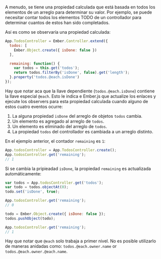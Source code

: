 A menudo, se tiene una propiedad calculada que está basada en todos los elementos de un arreglo para determinar su valor. Por ejemplo, se puede necesitar contar todos los elementos TODO de un controllador para determinar cuantos de estos han sido completados.

Así es como se observaría una propiedad calculada:

```javascript
App.TodosController = Ember.Controller.extend({
  todos: [
    Ember.Object.create({ isDone: false })
  ],

  remaining: function() {
    var todos = this.get('todos');
    return todos.filterBy('isDone', false).get('length');
  }.property('todos.@each.isDone')
});
```

Hay que notar aca que la llave dependiente (`todos.@each.isDone`) contiene la llave especial `@each`.
Esto le indica e Ember.js que actualize los enlaces y ejecute los observers para esta propiedad calculada cuando alguno de estos cuatro eventos ocurre:

1. La alguna propiedad `isDone` del arreglo de objetos `todos` cambia.
2. Un elemento es agregado al arreglo de `todos`.
3. Un elemento es eliminado del arreglo de `todos`.
4. La propiedad `todos` del controllador es cambiada a un arreglo distinto.

En el ejemplo anterior, el contador `remaining` es `1`:

```javascript
App.todosController = App.TodosController.create();
App.todosController.get('remaining');
// 1
```

Si se cambia la pripieadad `isDone`, la propiedad `remaining` es actualizada automáticamente:

```javascript
var todos = App.todosController.get('todos');
var todo = todos.objectAt(0);
todo.set('isDone', true);

App.todosController.get('remaining');
// 0

todo = Ember.Object.create({ isDone: false });
todos.pushObject(todo);

App.todosController.get('remaining');
// 1
```

Hay que notar que `@each` solo trabaja a primer nivel. No es posible utilizarlo de maneras anidadas como:
`todos.@each.owner.name` or `todos.@each.owner.@each.name`.

